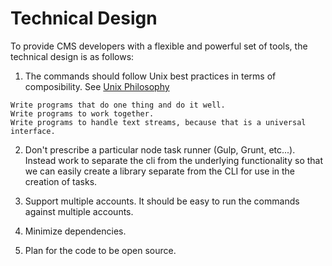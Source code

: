# Technical Design

To provide CMS developers with a flexible and powerful set of tools, the technical design is as follows:

1. The commands should follow Unix best practices in terms of composibility. See [Unix Philosophy](https://en.wikipedia.org/wiki/Unix_philosophy)

```
Write programs that do one thing and do it well.
Write programs to work together.
Write programs to handle text streams, because that is a universal interface.
```

2. Don't prescribe a particular node task runner (Gulp, Grunt, etc...). Instead work to separate the cli from the underlying functionality so that we can easily create a library separate from the CLI for use in the creation of tasks.

3. Support multiple accounts. It should be easy to run the commands against multiple accounts.

4. Minimize dependencies.

5. Plan for the code to be open source.
